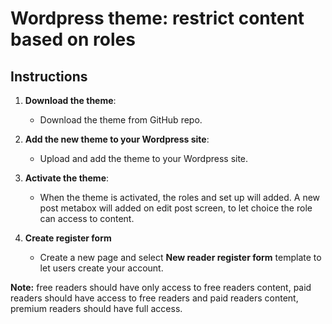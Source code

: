 # Wordpress theme: restrict content based on roles 

## Instructions

1. **Download the theme**:
    - Download the theme from GitHub repo.

2. **Add the new theme to your Wordpress site**:
    - Upload and add the theme to your Wordpress site.

3. **Activate the theme**:
    - When the theme is activated, the roles and set up will added.
A new post metabox will added on edit post screen, to let choice the role can access to content. 

4. **Create register form**
    - Create a new page and select **New reader register form** template to let users create your account.

**Note:** free readers should have only access to free readers content, paid readers should have access to free readers and paid readers content, premium readers should have full access.  
